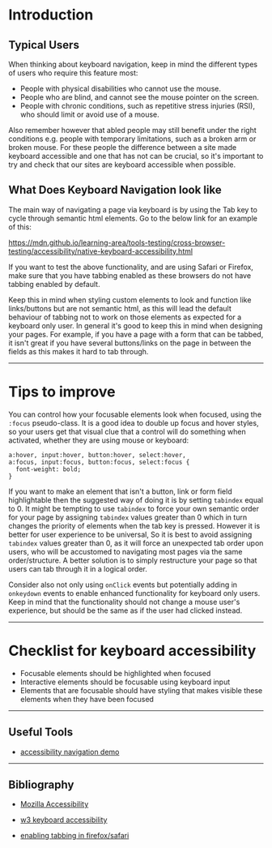 # Introduction

## Typical Users

When thinking about keyboard navigation, keep in mind the different types of users who require this feature most:

-   People with physical disabilities who cannot use the mouse.
-   People who are blind, and cannot see the mouse pointer on the screen.
-   People with chronic conditions, such as repetitive stress injuries (RSI), who should limit or avoid use of a mouse.

Also remember however that abled people may still benefit under the right conditions e.g. people with temporary limitations, such as a broken arm or broken mouse.
For these people the difference between a site made keyboard accessible and one that has not can be crucial, so it's important to try and check that our sites are keyboard accessible when possible.

## What Does Keyboard Navigation look like

The main way of navigating a page via keyboard is by using the Tab key to cycle through semantic html elements. Go to the below link for an example of this:

https://mdn.github.io/learning-area/tools-testing/cross-browser-testing/accessibility/native-keyboard-accessibility.html

If you want to test the above functionality, and are using Safari or Firefox, make sure that you have tabbing enabled as these browsers do not have tabbing enabled by default.

Keep this in mind when styling custom elements to look and function like links/buttons but are not semantic html, as this will lead the default behaviour of tabbing not to work on those elements as expected for a keyboard only user.
In general it's good to keep this in mind when designing your pages. For example, if you have a page with a form that can be tabbed, it isn't great if you have several buttons/links on the page in between the fields as this makes it hard to tab through.

---

# Tips to improve

You can control how your focusable elements look when focused, using the `:focus` pseudo-class. It is a good idea to double up focus and hover styles, so your users get that visual clue that a control will do something when activated, whether they are using mouse or keyboard:

```
a:hover, input:hover, button:hover, select:hover,
a:focus, input:focus, button:focus, select:focus {
  font-weight: bold;
}
```

If you want to make an element that isn't a button, link or form field highlightable then the suggested way of doing it is by setting `tabindex` equal to 0. It might be tempting to use `tabindex` to force your own semantic order for your page by assigning `tabindex` values greater than 0 which in turn changes the priority of elements when the tab key is pressed.
However it is better for user experience to be universal, So it is best to avoid assigning `tabindex` values greater than 0, as it will force an unexpected tab order upon users, who will be accustomed to navigating most pages via the same order/structure.
A better solution is to simply restructure your page so that users can tab through it in a logical order.

Consider also not only using `onClick` events but potentially adding in `onkeydown` events to enable enhanced functionality for keyboard only users. Keep in mind that the functionality should not change a mouse user's experience, but should be the same as if the user had clicked instead.

---

# Checklist for keyboard accessibility

-   Focusable elements should be highlighted when focused
-   Interactive elements should be focusable using keyboard input
-   Elements that are focusable should have styling that makes visible these elements when they have been focused

---

## Useful Tools

-   [accessibility navigation demo](https://mdn.github.io/learning-area/tools-testing/cross-browser-testing/accessibility/native-keyboard-accessibility.html)

---

## Bibliography

-   [Mozilla Accessibility](https://developer.mozilla.org/en-US/docs/Learn/Tools_and_testing/Cross_browser_testing/Accessibility)

-   [w3 keyboard accessibility](https://www.w3.org/WAI/perspective-videos/keyboard/)

-   [enabling tabbing in firefox/safari](https://www.webassign.net/manual/student_guide/t_a_osx_tab_config.htm)
